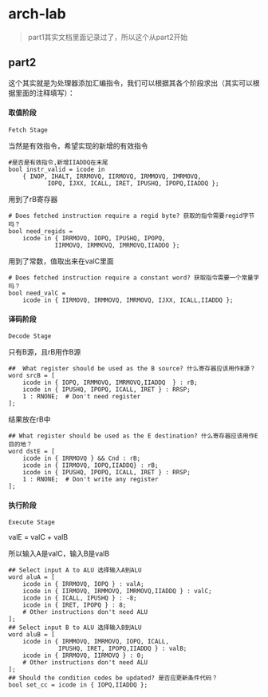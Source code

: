 # arch-lab

> part1其实文档里面记录过了，所以这个从part2开始

## part2

这个其实就是为处理器添加汇编指令，我们可以根据其各个阶段求出（其实可以根据里面的注释填写）：

#### 取值阶段

```
Fetch Stage
```

当然是有效指令，希望实现的新增的有效指令

```
#是否是有效指令,新增IIADDQ在末尾
bool instr_valid = icode in 
	{ INOP, IHALT, IRRMOVQ, IIRMOVQ, IRMMOVQ, IMRMOVQ,
	       IOPQ, IJXX, ICALL, IRET, IPUSHQ, IPOPQ,IIADDQ };
```

用到了rB寄存器

```
# Does fetched instruction require a regid byte? 获取的指令需要regid字节吗？
bool need_regids =
	icode in { IRRMOVQ, IOPQ, IPUSHQ, IPOPQ, 
		     IIRMOVQ, IRMMOVQ, IMRMOVQ,IIADDQ };
```

用到了常数，值取出来在valC里面

```
# Does fetched instruction require a constant word? 获取指令需要一个常量字吗？
bool need_valC =
	icode in { IIRMOVQ, IRMMOVQ, IMRMOVQ, IJXX, ICALL,IIADDQ };
```

#### 译码阶段

```
Decode Stage
```

只有B源，且rB用作B源

```
##  What register should be used as the B source? 什么寄存器应该用作B源？
word srcB = [
	icode in { IOPQ, IRMMOVQ, IMRMOVQ,IIADDQ  } : rB;
	icode in { IPUSHQ, IPOPQ, ICALL, IRET } : RRSP;
	1 : RNONE;  # Don't need register
];
```

结果放在rB中

```
## What register should be used as the E destination? 什么寄存器应该用作E目的地？
word dstE = [
	icode in { IRRMOVQ } && Cnd : rB;
	icode in { IIRMOVQ, IOPQ,IIADDQ} : rB;
	icode in { IPUSHQ, IPOPQ, ICALL, IRET } : RRSP;
	1 : RNONE;  # Don't write any register
];
```

#### 执行阶段

```
Execute Stage
```

valE = valC + valB

所以输入A是valC，输入B是valB

```
## Select input A to ALU 选择输入A到ALU
word aluA = [
	icode in { IRRMOVQ, IOPQ } : valA;
	icode in { IIRMOVQ, IRMMOVQ, IMRMOVQ,IIADDQ } : valC;
	icode in { ICALL, IPUSHQ } : -8;
	icode in { IRET, IPOPQ } : 8;
	# Other instructions don't need ALU
];
## Select input B to ALU 选择输入B到ALU
word aluB = [
	icode in { IRMMOVQ, IMRMOVQ, IOPQ, ICALL, 
		      IPUSHQ, IRET, IPOPQ,IIADDQ } : valB;
	icode in { IRRMOVQ, IIRMOVQ } : 0;
	# Other instructions don't need ALU
];
## Should the condition codes be updated? 是否应更新条件代码？
bool set_cc = icode in { IOPQ,IIADDQ };
```

